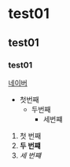 # test01
## test01
### test01

[네이버](https://naver.com)

- 첫번째
  - 두번째
    - 세번쨰
1. 첫 번째
2. **두 번쨰**
3. *세 번쨰*

